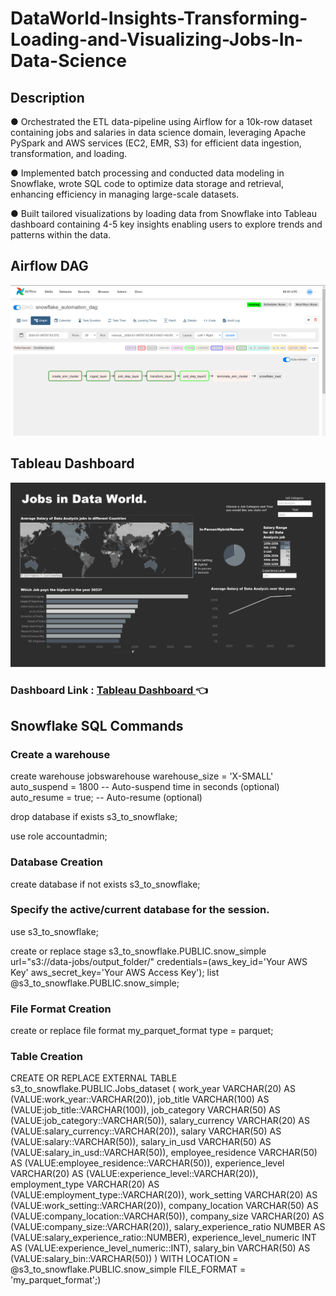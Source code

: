 # DataWorld-Insights-Transforming-Loading-and-Visualizing-Jobs-In-Data-Science

## Description

●	Orchestrated the ETL data-pipeline using Airflow for a 10k-row dataset containing jobs and salaries in data science domain, leveraging Apache PySpark and AWS services (EC2, EMR, S3) for efficient data ingestion, transformation, and loading.

●	Implemented batch processing and conducted data modeling in Snowflake, wrote SQL code to optimize data storage and retrieval, enhancing efficiency in managing large-scale datasets.

●	Built tailored visualizations by loading data from Snowflake into Tableau dashboard containing 4-5 key insights enabling users to explore trends and patterns within the data.

## Airflow DAG
![Image](Airflow_DAG.png)

## Tableau Dashboard
![Image](Tableau.png)

### Dashboard Link :  [Tableau Dashboard ](https://public.tableau.com/app/profile/rahul.kengeri/viz/DataJobsAnalysis_17045546335880/MainDashboard)  👈

## Snowflake SQL Commands

### Create a warehouse

create warehouse jobswarehouse
    warehouse_size = 'X-SMALL'
    auto_suspend = 1800  -- Auto-suspend time in seconds (optional)
    auto_resume = true;  -- Auto-resume (optional)

    
drop database if exists s3_to_snowflake;

use role accountadmin;

### Database Creation 
create database if not exists s3_to_snowflake;

### Specify the active/current database for the session.
use s3_to_snowflake;

create or replace stage s3_to_snowflake.PUBLIC.snow_simple url="s3://data-jobs/output_folder/"
credentials=(aws_key_id='Your AWS Key'
aws_secret_key='Your AWS Access Key');
list @s3_to_snowflake.PUBLIC.snow_simple;

### File Format Creation

create or replace file format my_parquet_format
type = parquet;



### Table Creation

CREATE OR REPLACE EXTERNAL TABLE s3_to_snowflake.PUBLIC.Jobs_dataset (
work_year VARCHAR(20) AS (VALUE:work_year::VARCHAR(20)),
job_title VARCHAR(100) AS (VALUE:job_title::VARCHAR(100)),
job_category VARCHAR(50) AS (VALUE:job_category::VARCHAR(50)),
salary_currency VARCHAR(20) AS (VALUE:salary_currency::VARCHAR(20)),
salary VARCHAR(50) AS (VALUE:salary::VARCHAR(50)),
salary_in_usd VARCHAR(50) AS (VALUE:salary_in_usd::VARCHAR(50)),
employee_residence VARCHAR(50) AS (VALUE:employee_residence::VARCHAR(50)),
experience_level VARCHAR(20) AS (VALUE:experience_level::VARCHAR(20)),
employment_type VARCHAR(20) AS (VALUE:employment_type::VARCHAR(20)),
work_setting VARCHAR(20) AS (VALUE:work_setting::VARCHAR(20)),
company_location VARCHAR(50) AS (VALUE:company_location::VARCHAR(50)),
company_size VARCHAR(20) AS (VALUE:company_size::VARCHAR(20)),
salary_experience_ratio NUMBER AS (VALUE:salary_experience_ratio::NUMBER),
experience_level_numeric INT AS (VALUE:experience_level_numeric::INT),
salary_bin VARCHAR(50) AS (VALUE:salary_bin::VARCHAR(50))
  )
WITH LOCATION = @s3_to_snowflake.PUBLIC.snow_simple
FILE_FORMAT = 'my_parquet_format';)



